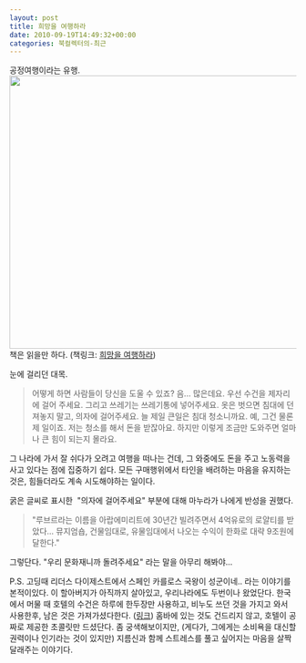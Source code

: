 ```yaml
---
layout: post
title: 희망을 여행하라
date: 2010-09-19T14:49:32+00:00
categories: 북컬렉터의-최근
---
```

<div style="text-align: center;"></div>
<div style="text-align: left;">공정여행이라는 유행.</div>
<img class="aligncenter" alt="" src="http://jinto.pe.kr/wp-content/uploads/1/cfile6.uf.1335C4034C96218AC5BB1B.jpg" width="640" height="480" />
책은 읽을만 하다. (책링크: <a href="http://www.aladin.co.kr/shop/wproduct.aspx?ISBN=8971398167&amp;ttbkey=ttbjinto1216001&amp;COPYPaper=1">희망을 여행하라</a>)

눈에 걸리던 대목.
<blockquote>어떻게 하면 사람들이 당신을 도울 수 있죠?
음... 많은데요. 우선 수건을 제자리에 걸어 주세요. 그리고 쓰레기는 쓰레기통에 넣어주세요. 옷은 벗으면 침대에 던져놓지 말고, 의자에 걸어주세요. 늘 제일 큰일은 침대 청소니까요. 예, 그건 물론 제 일이죠. 저는 청소를 해서 돈을 받잖아요. 하지만 이렇게 조금만 도와주면 얼마나 큰 힘이 되는지 몰라요.</blockquote>
그 나라에 가서 잘 쉬다가 오려고 여행을 떠나는 건데, 그 와중에도 돈을 주고 노동력을 사고 있다는 점에 집중하기 쉽다. 모든 구매행위에서 타인을 배려하는 마음을 유지하는 것은, 힘들더라도 계속 시도해야하는 일이다.

굵은 글씨로 표시한  "의자에 걸어주세요" 부분에 대해 마누라가 나에게 반성을 권했다.
<blockquote>"루브르라는 이름을 아랍에미리트에 30년간 빌려주면서 4억유로의 로얄티를 받았다... 뮤지엄숍, 건물임대로, 유물임대에서 나오는 수익이 한화로 대략 9조원에 달한다."</blockquote>
그렇단다. "우리 문화재니까 돌려주세요" 라는 말을 아무리 해봐야...

P.S. 고딩때 리더스 다이제스트에서 스페인 카를로스 국왕이 성군이네.. 라는 이야기를 본적이있다. 이 할아버지가 아직까지 살아있고, 우리나라에도 두번이나 왔었단다. 한국에서 머물 때 호텔의 수건은 하루에 한두장만 사용하고, 비누도 쓰던 것을 가지고 와서 사용한후, 남은 것은 가져가셨다한다. (<a title="[http://m.boxweb.net/c/dvdprime/list.php?major=ME&amp;minor=E1&amp;master_id=40&amp;bbslist_id=1752097]로 이동합니다." href="http://m.boxweb.net/c/dvdprime/list.php?major=ME&amp;minor=E1&amp;master_id=40&amp;bbslist_id=1752097" target="_blank">링크</a>) 홈바에 있는 것도 건드리지 않고, 호텔이 공짜로 제공한 초콜릿만 드셨단다. 좀 궁색해보이지만, (게다가, 그에게는 소비욕을 대신할 권력이나 인기라는 것이 있지만) 지름신과 함께 스트레스를 풀고 싶어지는 마음을 살짝 달래주는 이야기다.
